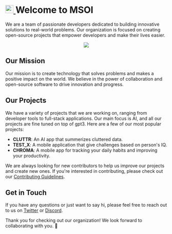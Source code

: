 
<h1>
  <a href="https://msoi.ai/">
  <img height="25" src="https://avatars.githubusercontent.com/u/131297802?v=4"/>
</a> Welcome to MSOI 
</h1>
We are a team of passionate developers dedicated to building innovative solutions to real-world problems. Our organization is focused on creating open-source projects that empower developers and make their lives easier.
<p align="center">
  <img src= "https://media.giphy.com/media/fhAwk4DnqNgw8/giphy.gif">
</p>

## Our Mission

Our mission is to create technology that solves problems and makes a positive impact on the world. We believe in the power of collaboration and open-source software to drive innovation and progress.

## Our Projects

We have a variety of projects that we are working on, ranging from developer tools to full-stack applications. Our main focus is AI, and all our projects are fine tuned on top of gpt3. Here are a few of our most popular projects:

- **CLUTTR**: An AI app that summerizes cluttered data.
- **TEST_X**: A mobile application that give challenges based on person's IQ.
- **CHROMA**: A mobile app for tracking your daily habits and improving your productivity.

We are always looking for new contributors to help us improve our projects and create new ones. If you're interested in contributing, please check out our [Contributing Guidelines](CONTRIBUTING.md).

## Get in Touch

If you have any questions or just want to say hi, please feel free to reach out to us on [Twitter](https://twitter.com/msoi) or [Discord](https://discord.gg/msoi).

Thank you for checking out our organization! We look forward to collaborating with you. 🎉

